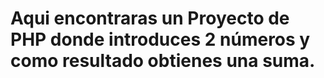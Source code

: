 # Aqui encontraras un Proyecto de PHP donde introduces 2 números y como resultado obtienes una suma.
